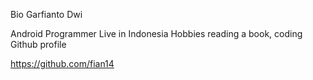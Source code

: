 Bio
Garfianto Dwi 

Android Programmer
Live in Indonesia
Hobbies reading a book, coding
Github profile

https://github.com/fian14
